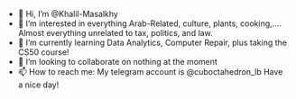 - 👋 Hi, I’m @Khalil-Masalkhy
- 👀 I’m interested in everything Arab-Related, culture, plants, cooking,.... Almost everything unrelated to tax, politics, and law.
- 🌱 I’m currently learning Data Analytics, Computer Repair, plus taking the CS50 course!
- 💞️ I’m looking to collaborate on nothing at the moment
- 📫 How to reach me: My telegram account is @cuboctahedron_lb
Have a nice day!

<!---
Khalil-Masalkhy/Khalil-Masalkhy is a ✨ special ✨ repository because its `README.md` (this file) appears on your GitHub profile.
You can click the Preview link to take a look at your changes.
--->
